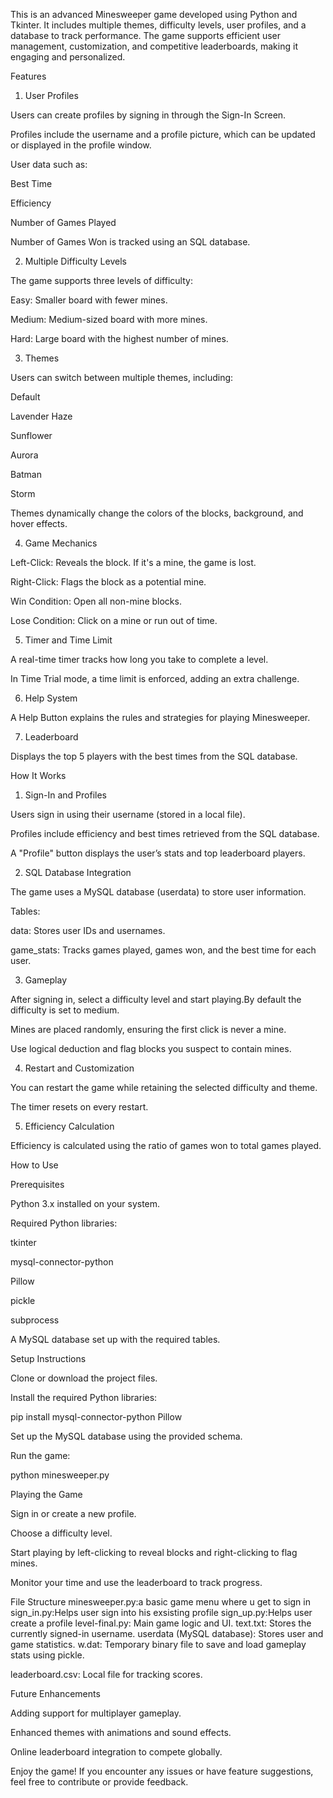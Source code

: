 This is an advanced Minesweeper game developed using Python and Tkinter. It includes multiple themes, difficulty levels, user profiles, and a database to track performance. The game supports efficient user management, customization, and competitive leaderboards, making it engaging and personalized.

Features

1. User Profiles

Users can create profiles by signing in through the Sign-In Screen.

Profiles include the username and a profile picture, which can be updated or displayed in the profile window.

User data such as:

Best Time

Efficiency

Number of Games Played

Number of Games Won
is tracked using an SQL database.

2. Multiple Difficulty Levels

The game supports three levels of difficulty:

Easy: Smaller board with fewer mines.

Medium: Medium-sized board with more mines.

Hard: Large board with the highest number of mines.

3. Themes

Users can switch between multiple themes, including:

Default

Lavender Haze

Sunflower

Aurora

Batman

Storm

Themes dynamically change the colors of the blocks, background, and hover effects.

4. Game Mechanics

Left-Click: Reveals the block. If it's a mine, the game is lost.

Right-Click: Flags the block as a potential mine.

Win Condition: Open all non-mine blocks.

Lose Condition: Click on a mine or run out of time.

5. Timer and Time Limit

A real-time timer tracks how long you take to complete a level.

In Time Trial mode, a time limit is enforced, adding an extra challenge.

6. Help System

A Help Button explains the rules and strategies for playing Minesweeper.

7. Leaderboard

Displays the top 5 players with the best times from the SQL database.

How It Works

1. Sign-In and Profiles

Users sign in using their username (stored in a local file).

Profiles include efficiency and best times retrieved from the SQL database.

A "Profile" button displays the user’s stats and top leaderboard players.

2. SQL Database Integration

The game uses a MySQL database (userdata) to store user information.

Tables:

data: Stores user IDs and usernames.

game_stats: Tracks games played, games won, and the best time for each user.

 
3. Gameplay

After signing in, select a difficulty level and start playing.By default the 
difficulty is set to medium.

Mines are placed randomly, ensuring the first click is never a mine.

Use logical deduction and flag blocks you suspect to contain mines.

4. Restart and Customization

You can restart the game while retaining the selected difficulty and theme.

The timer resets on every restart.

5. Efficiency Calculation

Efficiency is calculated using the ratio of games won to total games played.

How to Use

Prerequisites

Python 3.x installed on your system.

Required Python libraries:

tkinter

mysql-connector-python

Pillow

pickle

subprocess

A MySQL database set up with the required tables.

Setup Instructions

Clone or download the project files.

Install the required Python libraries:

pip install mysql-connector-python Pillow

Set up the MySQL database using the provided schema.

Run the game:

python minesweeper.py

Playing the Game

Sign in or create a new profile.

Choose a difficulty level.

Start playing by left-clicking to reveal blocks and right-clicking to flag mines.

Monitor your time and use the leaderboard to track progress.

File Structure
minesweeper.py:a basic game menu where u get to sign in
sign_in.py:Helps user sign into his exsisting profile
sign_up.py:Helps user create a profile
level-final.py: Main game logic and UI.
text.txt: Stores the currently signed-in username.
userdata (MySQL database): Stores user and game statistics.
w.dat: Temporary binary file to save and load gameplay stats using pickle.

leaderboard.csv: Local file for tracking scores.

Future Enhancements

Adding support for multiplayer gameplay.

Enhanced themes with animations and sound effects.

Online leaderboard integration to compete globally.

Enjoy the game! If you encounter any issues or have feature suggestions, feel free to contribute or provide feedback.

